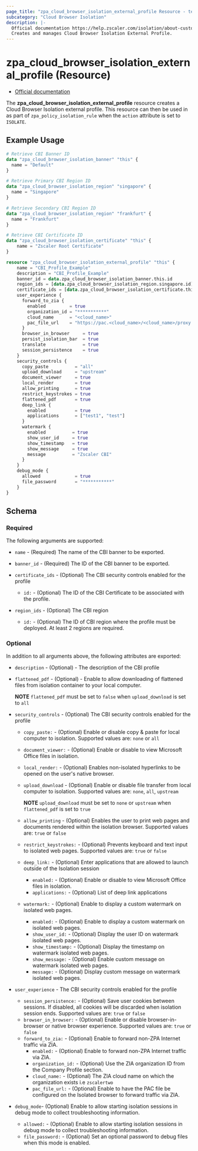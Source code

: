 ```yaml
---
page_title: "zpa_cloud_browser_isolation_external_profile Resource - terraform-provider-zpa"
subcategory: "Cloud Browser Isolation"
description: |-
  Official documentation https://help.zscaler.com/isolation/about-custom-root-certificates-cloud-browser-isolation
  Creates and manages Cloud Browser Isolation External Profile.
---
```


# zpa_cloud_browser_isolation_external_profile (Resource)

* [Official documentation](https://help.zscaler.com/isolation/about-custom-root-certificates-cloud-browser-isolation)

The **zpa_cloud_browser_isolation_external_profile** resource creates a Cloud Browser Isolation external profile. This resource can then be used in as part of `zpa_policy_isolation_rule` when the `action` attribute is set to `ISOLATE`.

## Example Usage

```terraform
# Retrieve CBI Banner ID
data "zpa_cloud_browser_isolation_banner" "this" {
  name = "Default"
}

# Retrieve Primary CBI Region ID
data "zpa_cloud_browser_isolation_region" "singapore" {
  name = "Singapore"
}

# Retrieve Secondary CBI Region ID
data "zpa_cloud_browser_isolation_region" "frankfurt" {
  name = "Frankfurt"
}

# Retrieve CBI Certificate ID
data "zpa_cloud_browser_isolation_certificate" "this" {
    name = "Zscaler Root Certificate"
}

resource "zpa_cloud_browser_isolation_external_profile" "this" {
    name = "CBI_Profile_Example"
    description = "CBI_Profile_Example"
    banner_id = data.zpa_cloud_browser_isolation_banner.this.id
    region_ids = [data.zpa_cloud_browser_isolation_region.singapore.id]
    certificate_ids = [data.zpa_cloud_browser_isolation_certificate.this.id]
    user_experience {
      forward_to_zia {
        enabled         = true
        organization_id = "***********"
        cloud_name      = "<cloud_name>"
        pac_file_url    = "https://pac.<cloud_name>/<cloud_name>/proxy.pac"
      }
      browser_in_browser     = true
      persist_isolation_bar  = true
      translate              = true
      session_persistence    = true
    }
    security_controls {
      copy_paste          = "all"
      upload_download     = "upstream"
      document_viewer     = true
      local_render        = true
      allow_printing      = true
      restrict_keystrokes = true
      flattened_pdf       = true
      deep_link {
        enabled           = true
        applications      = ["test1", "test"]
      }
      watermark {
        enabled          = true
        show_user_id     = true
        show_timestamp   = true
        show_message     = true
        message          = "Zscaler CBI"
      }
    }
    debug_mode {
      allowed             = true
      file_password       = "***********"
    }
}
```

## Schema

### Required

The following arguments are supported:

- `name` - (Required) The name of the CBI banner to be exported.
- `banner_id` - (Required) The ID of the CBI banner to be exported.
- `certificate_ids` - (Optional) The CBI security controls enabled for the profile
  - `id:` - (Optional) The ID of the CBI Certificate to be associated with the profile.

- `region_ids` - (Optional) The CBI region
  - `id:` - (Optional) The ID of CBI region where the profile must be deployed. At least 2 regions are required.

### Optional

In addition to all arguments above, the following attributes are exported:

- `description` - (Optional) - The description of the CBI profile
- `flattened_pdf` - (Optional) - Enable to allow downloading of flattened files from isolation container to your local computer.

    **NOTE** `flattened_pdf` must be set to `false` when `upload_download` is set to `all`

- `security_controls` - (Optional) The CBI security controls enabled for the profile
  - `copy_paste:` - (Optional) Enable or disable copy & paste for local computer to isolation. Supported values are: `none` or `all`
  - `document_viewer:` - (Optional) Enable or disable to view Microsoft Office files in isolation.
  - `local_render:` - (Optional) Enables non-isolated hyperlinks to be opened on the user's native browser.
  - `upload_download` - (Optional) Enable or disable file transfer from local computer to isolation. Supported values are: `none`, `all`, `upstream`

    **NOTE** `upload_download` must be set to `none` or `upstream` when `flattened_pdf` is set to `true`

  - `allow_printing` - (Optional) Enables the user to print web pages and documents rendered within the isolation browser. Supported values are: `true` or `false`

  - `restrict_keystrokes:` - (Optional) Prevents keyboard and text input to isolated web pages. Supported values are: `true` or `false`
  - `deep_link:` - (Optional) Enter applications that are allowed to launch outside of the Isolation session
    - `enabled:` - (Optional) Enable or disable to view Microsoft Office files in isolation.
    - `applications:` - (Optional) List of deep link applications

  - `watermark:` - (Optional) Enable to display a custom watermark on isolated web pages.
    - `enabled:` - (Optional) Enable to display a custom watermark on isolated web pages.
    - `show_user_id:` - (Optional) Display the user ID on watermark isolated web pages.
    - `show_timestamp:` - (Optional) Display the timestamp on watermark isolated web pages.
    - `show_message:` - (Optional) Enable custom message on watermark isolated web pages.
    - `message:` - (Optional) Display custom message on watermark isolated web pages.

- `user_experience` - The CBI security controls enabled for the profile
  - `session_persistence:` - (Optional) Save user cookies between sessions. If disabled, all cookies will be discarded when isolation session ends. Supported values are: `true` or `false`
  - `browser_in_browser:` - (Optional) Enable or disable browser-in-browser or native browser experience. Supported values are: `true` or `false`
  - `forward_to_zia:` - (Optional) Enable to forward non-ZPA Internet traffic via ZIA.
    - `enabled:` - (Optional) Enable to forward non-ZPA Internet traffic via ZIA.
    - `organization_id:` - (Optional) Use the ZIA organization ID from the Company Profile section.
    - `cloud_name:` - (Optional) The ZIA cloud name on which the organization exists i.e `zscalertwo`
    - `pac_file_url:` - (Optional) Enable to have the PAC file be configured on the Isolated browser to forward traffic via ZIA.

- `debug_mode`- (Optional) Enable to allow starting isolation sessions in debug mode to collect troubleshooting information.
  - `allowed:` - (Optional)  Enable to allow starting isolation sessions in debug mode to collect troubleshooting information.
  - `file_password:` - (Optional) Set an optional password to debug files when this mode is enabled.
